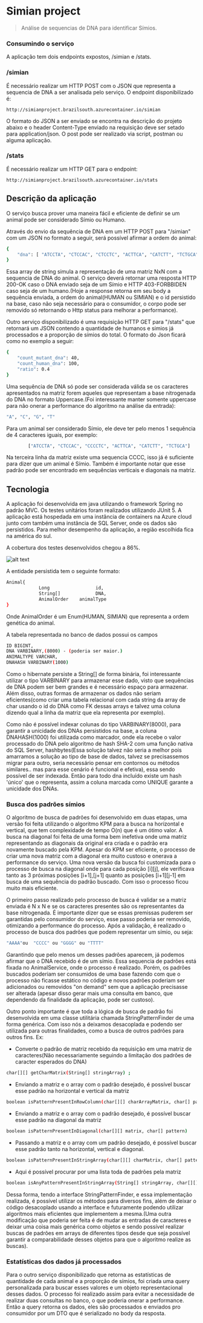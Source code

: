 # Simian project
> Análise de sequencias de DNA para identificar Símios.


### Consumindo o serviço
A aplicação tem dois endpoints expostos, /simian e /stats.

### /simian
É necessário realizar um HTTP POST com o JSON que representa a sequencia de DNA a ser analisada pelo serviço. O endpoint disponibilizado é:

	http://simianproject.brazilsouth.azurecontainer.io/simian

O formato do JSON a ser enviado se encontra na descrição do projeto abaixo e o header Content-Type enviado na requisição deve ser setado para application/json.
O post pode ser realizado via script, postman ou alguma aplicação.


### /stats
É necessário realizar um HTTP GET para o endpoint:

	http://simianproject.brazilsouth.azurecontainer.io/stats


## Descrição da aplicação

O serviço busca prover uma maneira fácil e eficiente de definir se um animal pode ser considerado Símio ou Humano.

Através do envio da sequência de DNA em um HTTP POST para "/simian" com um JSON no formato a seguir, será possível afirmar a ordem do animal:

```sh
{
	"dna": [ "ATCCTA", "CTCCAC", "CTCCTC", "ACTTCA", "CATCTT", "TCTGCA"]
}
```

Essa array de string simula a representação de uma matriz NxN com a sequencia de DNA do animal. O serviço deverá retornar uma resposta HTTP 200-OK caso o DNA enviado seja de um Símio e HTTP 403-FORBBIDEN caso seja de um humano.(Hoje a response retorna em seu body a sequência enviada, a ordem do animal(HUMAN ou SIMIAN) e o id persistido na base, caso não seja necessário para o consumidor, o corpo pode ser removido só retornando o Http status para melhorar a performance).

Outro serviço disponibilizado é uma requisição HTTP GET para "/stats" que retornará um JSON contendo a quantidade de humanos e simios já processados e a proporção de símios do total. O formato do Json ficará como no exemplo a seguir:
```sh
{
	"count_mutant_dna": 40,
	"count_human_dna": 100,
	"ratio": 0.4
}
```
Uma sequência de DNA só pode ser considerada válida se os caracteres apresentados na matriz forem aqueles que representam a base nitrogenada do DNA no formato Uppercase.(Foi interessante manter somente uppercase para não onerar a performance do algoritmo na análise da entrada):
```sh
"A", "C", "G", "T"
```
Para um animal ser considerado Símio, ele deve ter pelo menos 1 sequência de 4 caracteres iguais, por exemplo:

```sh
        ["ATCCTA", "CTCCAC", "CCCCTC", "ACTTCA", "CATCTT", "TCTGCA"]
```
Na terceira linha da matriz existe uma sequencia CCCC, isso já é suficiente para dizer que um animal é Símio. Também é importante notar que esse padrão pode ser encontrado em sequências verticais e diagonais na matriz.


## Tecnologia

A aplicação foi desenvolvida em java utilizando o framework Spring no padrão MVC.
Os testes unitários foram realizados utilizando JUnit 5. A aplicação está hospedada em uma instância de containers na Azure cloud junto com também uma instância de SQL Server, onde os dados são persistidos. Para melhor desempenho da aplicação, a região escolhida fica na américa do sul.

A cobertura dos testes desenvolvidos chegou a 86%.

![alt text](https://i.ibb.co/Ps2GXcQ/coverage-Total.png)


A entidade persistida tem o seguinte formato:
```sh
Animal{
			Long                 id,
			String[]             DNA,
			AnimalOrder    animalType
}
```
Onde AnimalOrder é um Enum(HUMAN, SIMIAN) que representa a ordem genética do animal.

A tabela representada no banco de dados possui os campos
```sh
ID BIGINT,
DNA VARBINARY,(8000) - (poderia ser maior.)
ANIMALTYPE VARCHAR,
DNAHASH VARBINARY(1000)
```
   Como o hibernate persiste a String[] de forma binária, foi interessante utilizar o tipo VARBINARY para armazenar esse dado, visto que sequências de DNA podem ser bem grandes e é necessário espaço para armazenar. Além disso, outras formas de armazenar os dados não seriam eficientes(como criar uma tabela relacional com cada string da array de char usando o id do DNA como FK dessas arrays e talvez uma coluna dizendo qual a linha da matriz que ela representa por exemplo).
   
   Como não é possível indexar colunas do tipo VARBINARY(8000), para garantir a unicidade dos DNAs persistidos na base, a coluna DNAHASH(1000) foi utilizada como marcador, onde ela recebe o valor processado do DNA pelo algoritmo de hash SHA-2 com uma função nativa do SQL Server, hashbytes(Essa solução talvez não seria a melhor pois amarramos a solução ao tipo de base de dados, talvez se precisassemos migrar para outro, seria necessário pensar em contornos ou métodos similares.. mas para esse cenário é funcional e efetiva), essa sendo possível de ser indexada. Então para todo dna incluído existe um hash 'único' que o representa, assim a coluna marcada como UNIQUE garante a unicidade dos DNAs.
   


### Busca dos padrões símios
O algoritmo de busca de padrões foi desenvolvido em duas etapas, uma versão foi feita utilizando o algoritmo KPM para a busca na horizontal e vertical, que tem complexidade de tempo O(n) que é um ótimo valor. A busca na diagonal foi feita de uma forma bem inefetiva onde uma matriz representando as diagonais da original era criada e o padrão era novamente buscado pela KPM. Apesar do KPM ser eficiente, o processo de criar uma nova matriz com a diagonal era muito custoso e onerava a performance do serviço.
Uma nova versão da busca foi customizada para o processo de busca na diagonal onde para cada posição [i][j], ele verificava tanto as 3 próximas posições [i+1],[j+1] quanto as posições [i+1][j-1] em busca de uma sequência do padrão buscado. Com isso o processo ficou muito mais eficiente.

O primeiro passo realizado pelo processo de busca é validar se a matriz enviada é N x N e se os caracteres presentes são os representantes da base nitrogenada. É importante dizer que se essas premissas puderem ser garantidas pelo consumidor do serviço, esse passo poderia ser removido, otimizando a performance do processo.
Após a validação, é realizado o processo de busca dos padrões que podem representar um símio, ou seja:
```sh
"AAAA"ou  "CCCC" ou "GGGG" ou "TTTT"
```
Garantindo que pelo menos um desses padrões aparecem, já podemos afirmar que o DNA recebido é de um símio.
Essa sequencia de padrões está fixada no AnimalService, onde o processo é realizado. Porém, os padrões buscados poderiam ser consumidos de uma base fazendo com que o processo não ficasse estático no código e novos padrões poderiam ser adicionados ou removidos "on demand" sem que a aplicação precisasse ser alterada (apesar disso gerar mais uma consulta em banco, que dependendo da finalidade da aplicação, pode ser custoso).

Outro ponto importante é que toda a lógica de busca de padrão foi desenvolvida em uma classe utilitária chamada StringPatternFinder de uma forma genérica. Com isso nós a deixamos desacoplada e podendo ser utilizada para outras finalidades, como a busca de outros padrões para outros fins. Ex:

- Converte o padrão de matriz recebido da requisição em uma matriz de caracteres(Não necessariamente seguindo a limitação dos padrões de caracter esperados do DNA)
```sh
char[][] getCharMatrix(String[] stringArray) ;
```
- Enviando a matriz e o array com o padrão desejado, é possível buscar esse padrão na horizontal e vertical da matriz
```sh
boolean isPatternPresentInRowColumn(char[][] charArrayMatrix, char[] pattern)
```
- Enviando a matriz e o array com o padrão desejado, é possível buscar esse padrão na diagonal da matriz
```sh
boolean isPatternPresentInDiagonal(char[][] matrix, char[] pattern)
```
- Passando a matriz e o array com um padrão desejado, é possível buscar esse padrão tanto na horizontal, vertical e diagonal.
```sh
boolean isPatternPresentInStringArray(char[][] charMatrix, char[] pattern)
```
- Aqui é possível procurar por uma lista toda de padrões pela matriz
```sh
boolean isAnyPatternPresentInStringArray(String[] stringArray, char[][] patterns)
```
Dessa forma, tendo a interface StringPatternFinder, e essa implementação realizada, é possível utilizar os métodos para diversos fins, além de deixar o código desacoplado usando a interface e futuramente podendo utilizar algoritmos mais eficientes que implementem a mesma.(Uma outra modificação que poderia ser feita é de mudar as entradas de caracteres e deixar uma coisa mais genérica como objetos e sendo possível realizar buscas de padrões em arrays de diferentes tipos desde que seja possível garantir a comparabilidade desses objetos para que o algoritmo realize as buscas).

### Estatísticas dos dados já processados
Para o outro serviço disponibilizado que retorna as estatísticas de quantidade de cada animal e a proporção de símios, foi criada uma query personalizada para buscar esses valores e um objeto representacional desses dados. O processo foi realizado assim para evitar a necessidade de realizar duas consultas no banco, o que poderia onerar a performance. Então a query retorna os dados, eles são processados e enviados pro consumidor por um DTO que é serializado no body da resposta.

